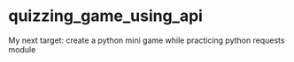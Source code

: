 # quizzing_game_using_api
My next target: create a python mini game while practicing python requests module

